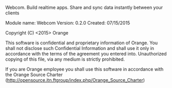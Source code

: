 Webcom. Build realtime apps. Share and sync data instantly between your clients

Module name: Webcom
Version:     0.2.0
Created:     07/15/2015

Copyright (C) <2015> Orange

This software is confidential and proprietary information of Orange.
You shall not disclose such Confidential Information and shall use it only in
accordance with the terms of the agreement you entered into.
Unauthorized copying of this file, via any medium is strictly prohibited.

If you are Orange employee you shall use this software in accordance with
the Orange Source Charter (http://opensource.itn.ftgroup/index.php/Orange_Source_Charter)